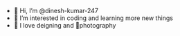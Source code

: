 - 👋 Hi, I’m @dinesh-kumar-247
- 👀 I’m interested in coding and learning more new things
- 💞️ I love deigning and 📸photography

<!---
dinesh-kumar-247/dinesh-kumar-247 is a ✨ special ✨ repository because its `README.md` (this file) appears on your GitHub profile.
You can click the Preview link to take a look at your changes.
--->
